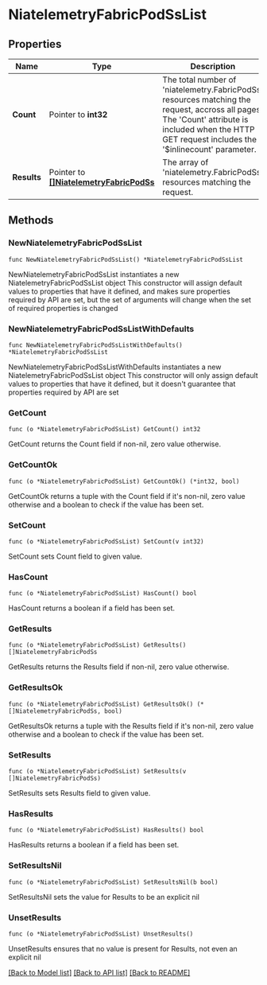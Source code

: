 # NiatelemetryFabricPodSsList

## Properties

Name | Type | Description | Notes
------------ | ------------- | ------------- | -------------
**Count** | Pointer to **int32** | The total number of &#39;niatelemetry.FabricPodSs&#39; resources matching the request, accross all pages. The &#39;Count&#39; attribute is included when the HTTP GET request includes the &#39;$inlinecount&#39; parameter. | [optional] 
**Results** | Pointer to [**[]NiatelemetryFabricPodSs**](NiatelemetryFabricPodSs.md) | The array of &#39;niatelemetry.FabricPodSs&#39; resources matching the request. | [optional] 

## Methods

### NewNiatelemetryFabricPodSsList

`func NewNiatelemetryFabricPodSsList() *NiatelemetryFabricPodSsList`

NewNiatelemetryFabricPodSsList instantiates a new NiatelemetryFabricPodSsList object
This constructor will assign default values to properties that have it defined,
and makes sure properties required by API are set, but the set of arguments
will change when the set of required properties is changed

### NewNiatelemetryFabricPodSsListWithDefaults

`func NewNiatelemetryFabricPodSsListWithDefaults() *NiatelemetryFabricPodSsList`

NewNiatelemetryFabricPodSsListWithDefaults instantiates a new NiatelemetryFabricPodSsList object
This constructor will only assign default values to properties that have it defined,
but it doesn't guarantee that properties required by API are set

### GetCount

`func (o *NiatelemetryFabricPodSsList) GetCount() int32`

GetCount returns the Count field if non-nil, zero value otherwise.

### GetCountOk

`func (o *NiatelemetryFabricPodSsList) GetCountOk() (*int32, bool)`

GetCountOk returns a tuple with the Count field if it's non-nil, zero value otherwise
and a boolean to check if the value has been set.

### SetCount

`func (o *NiatelemetryFabricPodSsList) SetCount(v int32)`

SetCount sets Count field to given value.

### HasCount

`func (o *NiatelemetryFabricPodSsList) HasCount() bool`

HasCount returns a boolean if a field has been set.

### GetResults

`func (o *NiatelemetryFabricPodSsList) GetResults() []NiatelemetryFabricPodSs`

GetResults returns the Results field if non-nil, zero value otherwise.

### GetResultsOk

`func (o *NiatelemetryFabricPodSsList) GetResultsOk() (*[]NiatelemetryFabricPodSs, bool)`

GetResultsOk returns a tuple with the Results field if it's non-nil, zero value otherwise
and a boolean to check if the value has been set.

### SetResults

`func (o *NiatelemetryFabricPodSsList) SetResults(v []NiatelemetryFabricPodSs)`

SetResults sets Results field to given value.

### HasResults

`func (o *NiatelemetryFabricPodSsList) HasResults() bool`

HasResults returns a boolean if a field has been set.

### SetResultsNil

`func (o *NiatelemetryFabricPodSsList) SetResultsNil(b bool)`

 SetResultsNil sets the value for Results to be an explicit nil

### UnsetResults
`func (o *NiatelemetryFabricPodSsList) UnsetResults()`

UnsetResults ensures that no value is present for Results, not even an explicit nil

[[Back to Model list]](../README.md#documentation-for-models) [[Back to API list]](../README.md#documentation-for-api-endpoints) [[Back to README]](../README.md)


